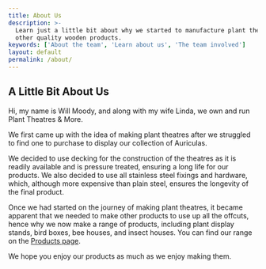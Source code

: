 ```yaml
---
title: About Us
description: >-
  Learn just a little bit about why we started to manufacture plant theatres and
  other quality wooden products.
keywords: ['About the team', 'Learn about us', 'The team involved']
layout: default
permalink: /about/
---
```


## A Little Bit About Us

Hi, my name is Will Moody, and along with my wife Linda, we own and run Plant Theatres & More.

We first came up with the idea of making plant theatres after we struggled to find one to purchase to display our collection of Auriculas.

We decided to use decking for the construction of the theatres as it is readily available and is pressure treated, ensuring a long life for our products. We also decided to use all stainless steel fixings and hardware, which, although more expensive than plain steel, ensures the longevity of the final product.

Once we had started on the journey of making plant theatres, it became apparent that we needed to make other products to use up all the offcuts, hence why we now make a range of products, including plant display stands, bird boxes, bee houses, and insect houses. You can find our range on the [Products page](/products/).

We hope you enjoy our products as much as we enjoy making them.
